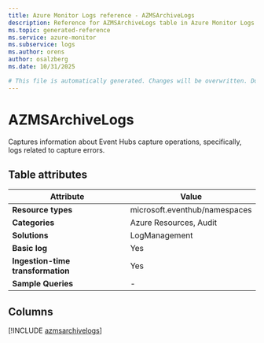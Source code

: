 ```yaml
---
title: Azure Monitor Logs reference - AZMSArchiveLogs
description: Reference for AZMSArchiveLogs table in Azure Monitor Logs.
ms.topic: generated-reference
ms.service: azure-monitor
ms.subservice: logs
ms.author: orens
author: osalzberg
ms.date: 10/31/2025

# This file is automatically generated. Changes will be overwritten. Do not change this file directly.
---
```


# AZMSArchiveLogs

Captures information about Event Hubs capture operations, specifically, logs related to capture errors.


## Table attributes

|Attribute|Value|
|---|---|
|**Resource types**|microsoft.eventhub/namespaces|
|**Categories**|Azure Resources, Audit|
|**Solutions**| LogManagement|
|**Basic log**|Yes|
|**Ingestion-time transformation**|Yes|
|**Sample Queries**|-|



## Columns
  
[!INCLUDE [azmsarchivelogs](~/reusable-content/ce-skilling/azure/includes/azure-monitor/reference/tables/azmsarchivelogs-include.md)]
